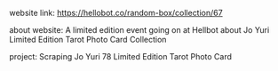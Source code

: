 website link:
https://hellobot.co/random-box/collection/67

about website:
A limited edition event going on at Hellbot about Jo Yuri Limited Edition Tarot Photo Card Collection

project: Scraping Jo Yuri 78 Limited Edition Tarot Photo Card
